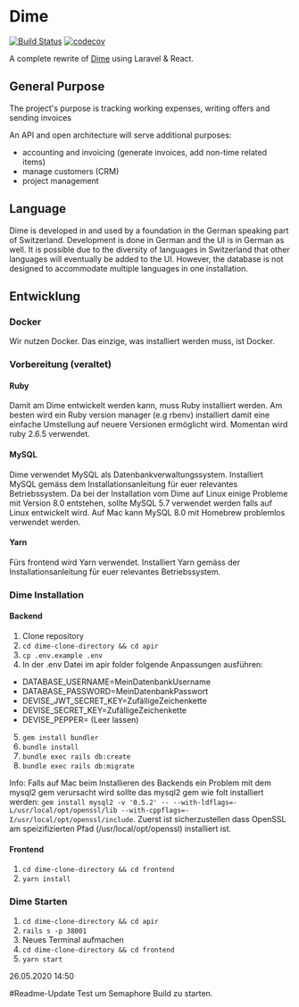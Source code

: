 # Dime
[![Build Status](https://semaphoreci.com/api/v1/stiftungswo/better-dime/branches/dev/badge.svg)](https://semaphoreci.com/stiftungswo/better-dime)
[![codecov](https://codecov.io/gh/stiftungswo/betterDime/branch/master/graph/badge.svg)](https://codecov.io/gh/stiftungswo/betterDime)

A complete rewrite of [Dime](https://github.com/stiftungswo/dime) using Laravel & React.

## General Purpose

The project's purpose is tracking working expenses, writing offers and sending invoices

An API and open architecture will serve additional purposes:

  * accounting and invoicing (generate invoices, add non-time related items)
  * manage customers (CRM)
  * project management
  
## Language

Dime is developed in and used by a foundation in the German speaking part of Switzerland. Development is done in German and the UI is in German as well. It is possible due to the diversity of languages in Switzerland that other languages will eventually be added to the UI. However, the database is not designed to accommodate multiple languages in one installation.


## Entwicklung

### Docker
Wir nutzen Docker. Das einzige, was installiert werden muss, ist Docker.

### Vorbereitung (veraltet)
#### Ruby
Damit am Dime entwickelt werden kann, muss Ruby installiert werden. Am besten wird ein Ruby version manager (e.g rbenv) installiert damit eine einfache Umstellung auf neuere Versionen ermöglicht wird. Momentan wird ruby 2.6.5 verwendet.
#### MySQL
Dime verwendet MySQL als Datenbankverwaltungssystem. Installiert MySQL gemäss dem Installationsanleitung für euer relevantes Betriebssystem. Da bei der Installation vom Dime auf Linux einige Probleme mit Version 8.0 entstehen, sollte MySQL 5.7 verwendet werden falls auf Linux entwickelt wird. Auf Mac kann MySQL 8.0 mit Homebrew problemlos verwendet werden.

#### Yarn
Fürs frontend wird Yarn verwendet. Installiert Yarn gemäss der Installationsanleitung für euer relevantes Betriebssystem.

### Dime Installation

#### Backend
1. Clone repository
2. ``cd dime-clone-directory && cd apir``
3. ``cp .env.example .env``
4. In der .env Datei im apir folder folgende Anpassungen ausführen:
 - DATABASE_USERNAME=MeinDatenbankUsername
 - DATABASE_PASSWORD=MeinDatenbankPasswort
 - DEVISE_JWT_SECRET_KEY=ZufälligeZeichenkette
 - DEVISE_SECRET_KEY=ZufälligeZeichenkette
 - DEVISE_PEPPER=         (Leer lassen)
5. ``gem install bundler``
6. ``bundle install``
7. ``bundle exec rails db:create``
8. ``bundle exec rails db:migrate``

Info: Falls auf Mac beim Installieren des Backends ein Problem mit dem mysql2 gem verursacht wird sollte das mysql2 gem wie folt installiert werden: ``gem install mysql2 -v '0.5.2' -- --with-ldflags=-L/usr/local/opt/openssl/lib --with-cppflags=-I/usr/local/opt/openssl/include``. Zuerst ist sicherzustellen dass OpenSSL am speizifizierten Pfad (/usr/local/opt/openssl) installiert ist.

#### Frontend
1. ``cd dime-clone-directory && cd frontend``
2. ``yarn install``

### Dime Starten

1. ``cd dime-clone-directory && cd apir``
2. ``rails s -p 38001``
3. Neues Terminal aufmachen
4. ``cd dime-clone-directory && cd frontend``
5. ``yarn start``

26.05.2020 14:50

#Readme-Update 
Test um Semaphore Build zu starten.
